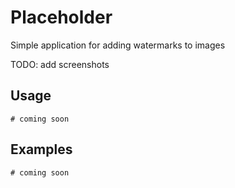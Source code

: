 # Placeholder

Simple application for adding watermarks to images

TODO: add screenshots

## Usage
```console
# coming soon
```

## Examples
```console
# coming soon
```
